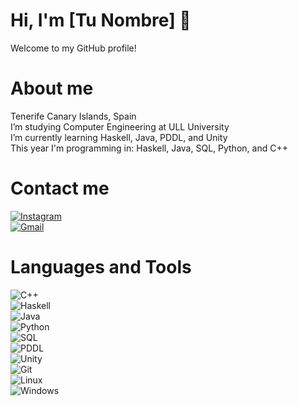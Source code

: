 # Hi, I'm [Tu Nombre] 👋  
Welcome to my GitHub profile!

# About me  
Tenerife Canary Islands, Spain  
I’m studying Computer Engineering at ULL University  
I’m currently learning Haskell, Java, PDDL, and Unity  
This year I'm programming in: Haskell, Java, SQL, Python, and C++  

# Contact me  
[![Instagram](https://img.shields.io/badge/Instagram-E4405F?style=flat&logo=instagram&logoColor=white)](https://instagram.com/oscargg05)  
[![Gmail](https://img.shields.io/badge/Gmail-D14836?style=flat&logo=gmail&logoColor=white)](oscargg003@gmail.com)  

# Languages and Tools  
![C++](https://img.shields.io/badge/C++-00599C?style=flat&logo=c%2B%2B&logoColor=white)  
![Haskell](https://img.shields.io/badge/Haskell-5D4F85?style=flat&logo=haskell&logoColor=white)  
![Java](https://img.shields.io/badge/Java-007396?style=flat&logo=java&logoColor=white)  
![Python](https://img.shields.io/badge/Python-3776AB?style=flat&logo=python&logoColor=white)  
![SQL](https://img.shields.io/badge/SQL-4479A1?style=flat&logo=mysql&logoColor=white)  
![PDDL](https://img.shields.io/badge/PDDL-FF6F61?style=flat)  
![Unity](https://img.shields.io/badge/Unity-100000?style=flat&logo=unity&logoColor=white)  
![Git](https://img.shields.io/badge/Git-F05032?style=flat&logo=git&logoColor=white)  
![Linux](https://img.shields.io/badge/Linux-FCC624?style=flat&logo=linux&logoColor=black)  
![Windows](https://img.shields.io/badge/Windows-0078D6?style=flat&logo=windows&logoColor=white)  


